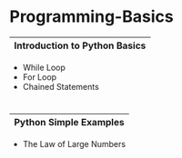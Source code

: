 # Programming-Basics


|Introduction to Python Basics  |  
|------------------------------ | 
- While Loop                    
- For Loop                     
- Chained Statements           


#


|Python Simple Examples | 
|---------------------- | 
- The Law of Large Numbers                 
          